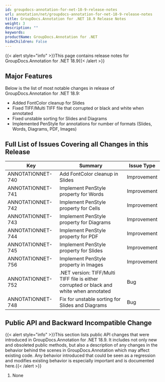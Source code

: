 ```yaml
---
id: groupdocs-annotation-for-net-18-9-release-notes
url: annotation/net/groupdocs-annotation-for-net-18-9-release-notes
title: GroupDocs.Annotation for .NET 18.9 Release Notes
weight: 3
description: ""
keywords: 
productName: GroupDocs.Annotation for .NET
hideChildren: False
---
```

{{< alert style="info" >}}This page contains release notes for GroupDocs.Annotation for .NET 18.9{{< /alert >}}

## Major Features

Below is the list of most notable changes in release of GroupDocs.Annotation for .NET 18.9:

*   Added FontColor cleanup for Slides
*   Fixed TIFF/Multi TIFF file that corrupted or black and white when annotated
*   Fixed unstable sorting for Slides and Diagrams
*   Implemented PenStyle for annotations for number of formats (Slides, Words, Diagrams, PDF, Images)

## Full List of Issues Covering all Changes in this Release

| Key | Summary | Issue Type |
| --- | --- | --- |
| ANNOTATIONNET-740 | Add FontColor cleanup in Slides | Improvement |
| ANNOTATIONNET-741 | Implement PenStyle property for Words | Improvement |
| ANNOTATIONNET-742  | Implement PenStyle property for Cells | Improvement |
| ANNOTATIONNET-743 | Implement PenStyle property for Diagrams | Improvement |
| ANNOTATIONNET-744 | Implement PenStyle property for PDF | Improvement |
| ANNOTATIONNET-745 | Implement PenStyle property for Slides | Improvement |
| ANNOTATIONNET-756 | Implement PenStyle property in Images | Improvement |
| ANNOTATIONNET-752 | .NET version: TIFF/Multi TIFF file is either corrupted or black and white when annotated | Bug |
| ANNOTATIONNET-748 | Fix for unstable sorting for Slides and Diagrams | Bug |

## Public API and Backward Incompatible Change

{{< alert style="info" >}}This section lists public API changes that were introduced in GroupDocs.Annotation for .NET 18.9. It includes not only new and obsoleted public methods, but also a description of any changes in the behavior behind the scenes in GroupDocs.Annotation which may affect existing code. Any behavior introduced that could be seen as a regression and modifies existing behavior is especially important and is documented here.{{< /alert >}}

1.  None
